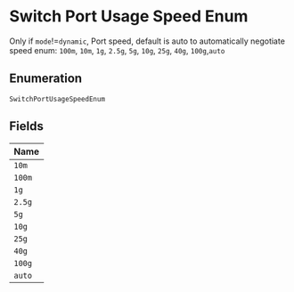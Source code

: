 
# Switch Port Usage Speed Enum

Only if `mode`!=`dynamic`, Port speed, default is auto to automatically negotiate speed enum: `100m`, `10m`, `1g`, `2.5g`, `5g`, `10g`, `25g`, `40g`, `100g`,`auto`

## Enumeration

`SwitchPortUsageSpeedEnum`

## Fields

| Name |
|  --- |
| `10m` |
| `100m` |
| `1g` |
| `2.5g` |
| `5g` |
| `10g` |
| `25g` |
| `40g` |
| `100g` |
| `auto` |

